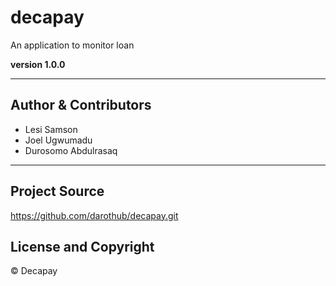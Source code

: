 # decapay
An application to monitor loan

**version 1.0.0**

---
## Author & Contributors
- Lesi Samson
- Joel Ugwumadu
- Durosomo Abdulrasaq
---

## Project Source
https://github.com/darothub/decapay.git

## License and Copyright
&copy; Decapay